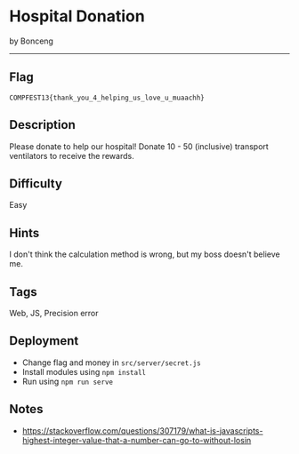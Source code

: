 # Hospital Donation

by Bonceng

---

## Flag

```
COMPFEST13{thank_you_4_helping_us_love_u_muaachh}
```

## Description
Please donate to help our hospital! Donate 10 - 50 (inclusive) transport ventilators to receive the rewards.

## Difficulty
Easy

## Hints
I don't think the calculation method is wrong, but my boss doesn't believe me.

## Tags
Web, JS, Precision error

## Deployment
- Change flag and money in `src/server/secret.js`
- Install modules using `npm install`
- Run using `npm run serve`

## Notes
- https://stackoverflow.com/questions/307179/what-is-javascripts-highest-integer-value-that-a-number-can-go-to-without-losin
